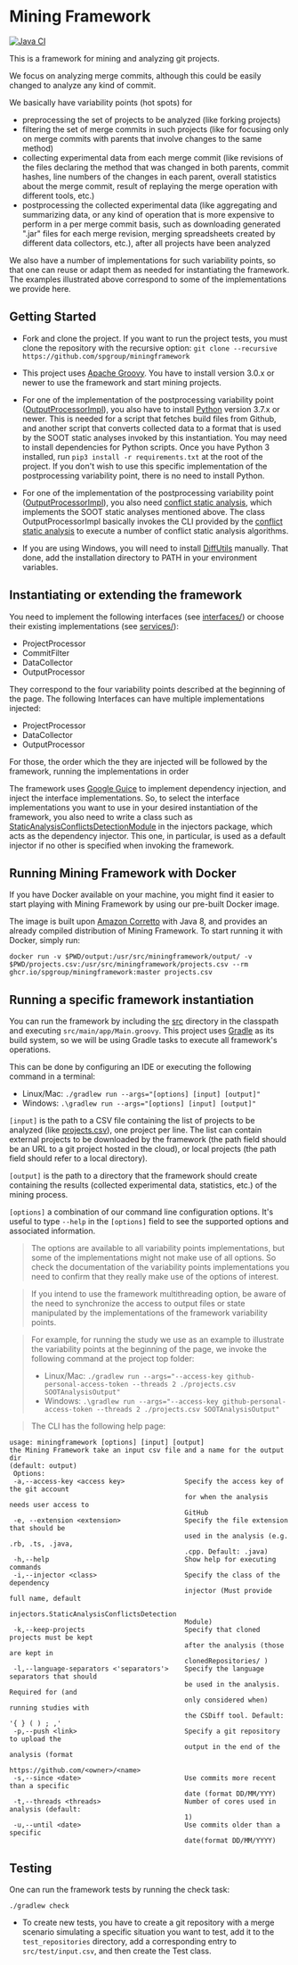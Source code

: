 # Mining Framework
[![Java CI](https://github.com/spgroup/miningframework/actions/workflows/build.yaml/badge.svg)](https://github.com/spgroup/miningframework/actions/workflows/build.yaml)


This is a framework for mining and analyzing git projects.

We focus on analyzing merge commits, although this could be easily changed to analyze any kind of commit.

We basically have variability points (hot spots) for 
* preprocessing the set of projects to be analyzed (like forking projects)
* filtering the set of merge commits in such projects (like for focusing only on merge commits with parents that involve changes to the same method)
* collecting experimental data from each merge commit (like revisions of the files declaring the method that was changed in both parents, commit hashes, line numbers of the changes in each parent, overall statistics about the merge commit, result of replaying the merge operation with different tools, etc.)
* postprocessing the collected experimental data (like aggregating and summarizing data, or any kind of operation that is more expensive to perform in a per merge commit basis, such as downloading generated ".jar" files for each merge revision, merging spreadsheets created by different data collectors, etc.), after all projects have been analyzed

We also have a number of implementations for such variability points, so that one can reuse or adapt them as needed for instantiating the framework.
The examples illustrated above correspond to some of the implementations we provide here.

## Getting Started
* Fork and clone the project. If you want to run the project tests, you must clone the repository with the recursive option:
 ``` git clone --recursive https://github.com/spgroup/miningframework ```

* This project uses [Apache Groovy](http://groovy-lang.org/). You have to install version 3.0.x or newer to use the framework and start mining projects.

* For one of the implementation of the postprocessing variability point ([OutputProcessorImpl](https://github.com/spgroup/miningframework/tree/master/src/services/OutputProcessorImpl.groovy)), you also have to install [Python](https://www.python.org/) version 3.7.x or newer. This is needed for a script that fetches build files from Github, and another script that converts collected data to a format that is used by the SOOT static analyses invoked by this instantiation. You may need to install dependencies for Python scripts. Once you have Python 3 installed, run `pip3 install -r requirements.txt` at the root of the project. If you don't wish to use this specific implementation of the postprocessing variability point, there is no need to install Python.

* For one of the implementation of the postprocessing variability point ([OutputProcessorImpl](https://github.com/spgroup/miningframework/tree/master/src/services/OutputProcessorImpl.groovy)), you also need [conflict static analysis](https://github.com/spgroup/conflict-static-analysis), which implements the SOOT static analyses mentioned above. The  class OutputProcessorImpl basically invokes the CLI provided by the [conflict static analysis](https://github.com/spgroup/conflict-static-analysis) to execute a number of conflict static analysis algorithms.

* If you are using Windows, you will need to install [DiffUtils](http://gnuwin32.sourceforge.net/packages/diffutils.htm) manually. That done, add the installation directory to PATH in your environment variables.

## Instantiating or extending the framework

You need to implement the following interfaces (see [interfaces/](https://github.com/spgroup/miningframework/tree/master/src/main/interfaces)) or choose their existing implementations (see [services/](https://github.com/spgroup/miningframework/tree/master/src/main/services/)):

* ProjectProcessor
* CommitFilter
* DataCollector
* OutputProcessor 

They correspond to the four variability points described at the beginning of the page. The following Interfaces can have multiple implementations injected:

* ProjectProcessor
* DataCollector
* OutputProcessor

For those, the order which the they are injected will be followed by the framework, running the implementations in order

The framework uses [Google Guice](https://github.com/google/guice) to implement dependency injection, and inject the interface implementations. 
So, to select the interface implementations you want to use in your desired instantiation of the framework, you also need to write a class such as [StaticAnalysisConflictsDetectionModule](https://github.com/spgroup/miningframework/blob/master/src/main/injectors/StaticAnalysisConflictsDetectionModule.groovy) in the injectors package, which acts as the dependency injector. This one, in particular, is used as a default injector if no other is specified when invoking the framework.

## Running Mining Framework with Docker

If you have Docker available on your machine, you might find it easier to start playing with Mining Framework by using our pre-built Docker image.

The image is built upon [Amazon Corretto](https://hub.docker.com/_/amazoncorretto) with Java 8, and provides an already compiled distribution of Mining Framework. To start running it with Docker, simply run:

```
docker run -v $PWD/output:/usr/src/miningframework/output/ -v $PWD/projects.csv:/usr/src/miningframework/projects.csv --rm ghcr.io/spgroup/miningframework:master projects.csv 
```

## Running a specific framework instantiation

You can run the framework by including the [src](https://github.com/spgroup/miningframework/blob/master/src) directory in the classpath and executing `src/main/app/Main.groovy`. This project uses [Gradle](https://gradle.org/) as its build system, so we will be using Gradle tasks to execute all framework's operations.

This can be done by configuring an IDE or executing the following command in a terminal:
* Linux/Mac: `./gradlew run --args="[options] [input] [output]"`
* Windows: `.\gradlew run --args="[options] [input] [output]"`

`[input]` is the path to a CSV file containing the list of projects to be analyzed (like [projects.csv](https://github.com/spgroup/miningframework/blob/master/projects.csv)), one project per line. The list can contain external projects to be downloaded by the framework (the path field should be an URL to a git project hosted in the cloud), or local projects (the path field should refer to a local directory).

`[output]` is the path to a directory that the framework should create containing the results (collected experimental data, statistics, etc.) of the mining process.  

`[options]` a combination of our command line configuration options. It's useful to type `--help` in the `[options]` field to see the supported options and associated information.

> The options are available to all variability points implementations, but some of the implementations might not make use of all options. So check the documentation of the variability points implementations you need to confirm that they really make use of the options of interest. 

> If you intend to use the framework multithreading option, be aware of the need to synchronize the access to output files or state manipulated by the implementations of the framework variability points.

> For example, for running the study we use as an example to illustrate the variability points at the beginning of the page, we invoke the following command at the project top folder: 
>   * Linux/Mac: `./gradlew run --args="--access-key github-personal-access-token --threads 2 ./projects.csv SOOTAnalysisOutput"`
>   * Windows: `.\gradlew run --args="--access-key github-personal-access-token --threads 2 ./projects.csv SOOTAnalysisOutput"`

> The CLI has the following help page:
```
usage: miningframework [options] [input] [output]
the Mining Framework take an input csv file and a name for the output dir
(default: output)
 Options:
 -a,--access-key <access key>               Specify the access key of the git account
                                            for when the analysis needs user access to
                                            GitHub
 -e, --extension <extension>                Specify the file extension that should be 
                                            used in the analysis (e.g. .rb, .ts, .java,
                                            .cpp. Default: .java)
 -h,--help                                  Show help for executing commands
 -i,--injector <class>                      Specify the class of the dependency
                                            injector (Must provide full name, default
                                            injectors.StaticAnalysisConflictsDetection
                                            Module)
 -k,--keep-projects                         Specify that cloned projects must be kept
                                            after the analysis (those are kept in
                                            clonedRepositories/ )
 -l,--language-separators <'separators'>    Specify the language separators that should
                                            be used in the analysis. Required for (and 
                                            only considered when) running studies with 
                                            the CSDiff tool. Default: '{ } ( ) ; ,'
 -p,--push <link>                           Specify a git repository to upload the
                                            output in the end of the analysis (format
                                            https://github.com/<owner>/<name>
 -s,--since <date>                          Use commits more recent than a specific
                                            date (format DD/MM/YYY)
 -t,--threads <threads>                     Number of cores used in analysis (default:
                                            1)
 -u,--until <date>                          Use commits older than a specific
                                            date(format DD/MM/YYYY)
```


## Testing
One can run the framework tests by running the check task:

`./gradlew check`

* To create new tests, you have to create a git repository with a merge scenario simulating a specific situation you want to test, add it to the `test_repositories` directory, add a corresponding entry to `src/test/input.csv`, and then create the Test class.
